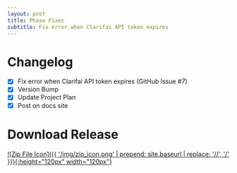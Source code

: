 ```yaml
---
layout: post
title: Phase Fixes
subtitle: Fix error when Clarifai API token expires
---
```


# Changelog
- [X] Fix error when Clarifai API token expires (GitHub Issue #7)
- [X] Version Bump
- [X] Update Project Plan
- [X] Post on docs site

# Download Release
[![Zip File Icon]({{ '/img/zip_icon.png' | prepend: site.baseurl | replace: '//', '/' }}){:height="120px" width="120px"}](https://github.com/mcrosson/lr_plugin_computer_vision_tagging/archive/20161114.1.zip)
